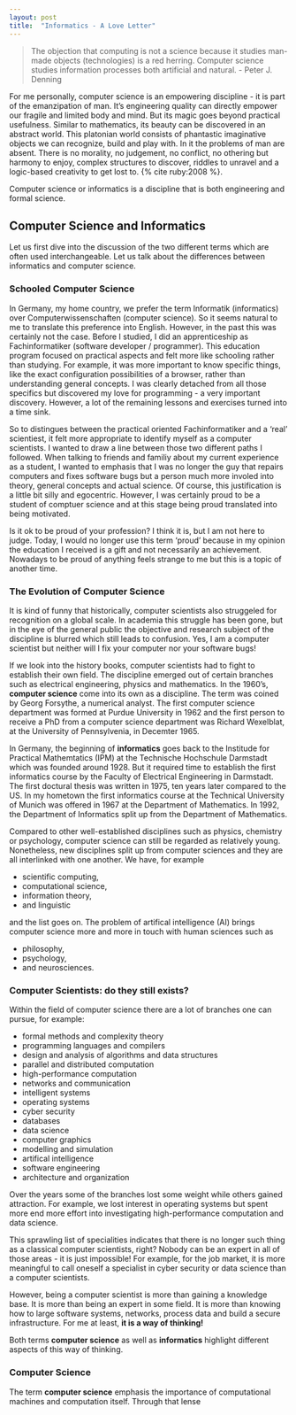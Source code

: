 ```yaml
---
layout: post
title:  "Informatics - A Love Letter"
---
```


> The objection that computing is not a science because it studies man-made objects (technologies) is a red herring. Computer science studies information processes both artificial and natural. - Peter J. Denning

For me personally, computer science is an empowering discipline - it is part of the emanzipation of man. It’s engineering quality can directly empower our fragile and limited body and mind. But its magic goes beyond practical usefulness. Similar to mathematics, its beauty can be discovered in an abstract world. This platonian world consists of phantastic imaginative objects we can recognize, build and play with. In it the problems of man are absent. There is no morality, no judgement, no conflict, no othering but harmony to enjoy, complex structures to discover, riddles to unravel and a logic-based creativity to get lost to. {% cite ruby:2008 %}.

Computer science or informatics is a discipline that is both engineering and formal science.

## Computer Science and Informatics

Let us first dive into the discussion of the two different terms which are often used interchangeable. Let us talk about the differences between informatics and computer science.

### Schooled Computer Science

In Germany, my home country, we prefer the term Informatik (informatics) over Computerwissenschaften (computer science). So it seems natural to me to translate this preference into English. However, in the past this was certainly not the case. Before I studied, I did an apprenticeship as Fachinformatiker (software developer / programmer). This education program focused on practical aspects and felt more like schooling rather than studying. For example, it was more important to know specific things, like the exact configuration possibilities of a browser, rather than understanding general concepts. I was clearly detached from all those specifics but discovered my love for programming - a very important discovery. However, a lot of the remaining lessons and exercises turned into a time sink.

So to distingues between the practical oriented Fachinformatiker and a ‘real’ scientiest, it felt more appropriate to identify myself as a computer scientists. I wanted to draw a line between those two different paths I followed. When talking to friends and familiy about my current experience as a student, I wanted to emphasis that I was no longer the guy that repairs computers and fixes software bugs but a person much more involed into theory, general concepts and actual science. Of course, this justification is a little bit silly and egocentric. However, I was certainly proud to be a student of comptuer science and at this stage being proud translated into being motivated.

Is it ok to be proud of your profession? I think it is, but I am not here to judge. Today, I would no longer use this term ‘proud’ because in my opinion the education I received is a gift and not necessarily an achievement. Nowadays to be proud of anything feels strange to me but this is a topic of another time.

### The Evolution of Computer Science

It is kind of funny that historically, computer scientists also struggeled for recognition on a global scale. In academia this struggle has been gone, but in the eye of the general public the objective and research subject of the discipline is blurred which still leads to confusion. Yes, I am a computer scientist but neither will I fix your computer nor your software bugs!

If we look into the history books, computer scientists had to fight to establish their own field. The discipline emerged out of certain branches such as electrical engineering, physics and mathematics. In the 1960’s, **computer science** come into its own as a discipline. The term was coined by Georg Forsythe, a numerical analyst. The first computer science department was formed at Purdue University in 1962 and the first person to receive a PhD from a computer science department was Richard Wexelblat, at the University of Pennsylvenia, in Decemter 1965.

In Germany, the beginning of **informatics** goes back to the Institude for Practical Mathemtatics (IPM) at the Technische Hochschule Darmstadt which was founded around 1928. But it required time to establish the first informatics course by the Faculty of Electrical Engineering in Darmstadt. The first doctural thesis was written in 1975, ten years later compared to the US. In my hometown the first informatics course at the Technical University of Munich was offered in 1967 at the Department of Mathematics. In 1992, the Department of Informatics split up from the Department of Mathematics.

Compared to other well-established disciplines such as physics, chemistry or psychology, computer science can still be regarded as relatively young. Nonetheless, new disciplines split up from computer sciences and they are all interlinked with one another. We have, for example

* scientific computing,
* computational science,
* information theory,
* and linguistic

and the list goes on. The problem of artifical intelligence (AI) brings computer science more and more in touch with human sciences such as

* philosophy,
* psychology,
* and neurosciences.

### Computer Scientists: do they still exists?

Within the field of computer science there are a lot of branches one can pursue, for example:

* formal methods and complexity theory
* programming languages and compilers
* design and analysis of algorithms and data structures
* parallel and distributed computation
* high-performance computation
* networks and communication
* intelligent systems
* operating systems
* cyber security
* databases
* data science
* computer graphics
* modelling and simulation
* artifical intelligence
* software engineering
* architecture and organization

Over the years some of the branches lost some weight while others gained attraction. For example, we lost interest in operating systems but spent more end more effort into investigating high-performance computation and data science.

This sprawling list of specialities indicates that there is no longer such thing as a classical computer scientists, right? Nobody can be an expert in all of those areas - it is just impossible! For example, for the job market, it is more meaningful to call oneself a specialist in cyber security or data science than a computer scientists.

However, being a computer scientist is more than gaining a knowledge base. It is more than being an expert in some field. It is more than knowing how to large software systems, networks, process data and build a secure infrastructure. For me at least, **it is a way of thinking!**

Both terms **computer science** as well as **informatics** highlight different aspects of this way of thinking.

### Computer Science

The term **computer science** emphasis the importance of computational machines and computation itself. Through that lense